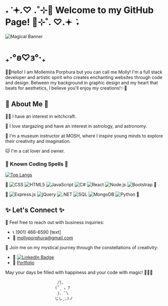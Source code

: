 #  ˖  ݁ 𖥔.♡ .˚⊹🌟 Welcome to my GitHub Page! 🌟⊹˚. ♡.𖥔 ݁ ˖

![Magical Banner](https://i.imgur.com/veOlw5j.gif)
# ₊‧°𐐪♡𐑂°‧₊
🌙✨Hello! I am Mollemira Porphura but you can call me Molly! I'm a full stack developer and artistic spirit who creates enchanting websites through code and design. Between my background in graphic design and my heart that beats for aesthetics, I believe you'll enjoy my creations!✨🌙

## 🌌 About Me 🌌

🧙‍♀️ I have an interest in witchcraft.

🌙 I love stargazing and have an interest in astrology, and astronomy.

🔬 I'm a museum instructor at MOSH, where I inspire young minds to explore their creativity and imagination.

🐱 I'm a cat lover and owner.

### 🌟 Known Coding Spells 🌟

[![Top Langs](https://github-readme-stats.vercel.app/api/top-langs/?username=MollyAP&layout=compact&theme=cobalt)](https://github.com/anuraghazra/github-readme-stats)


🔮 ![CSS](https://img.shields.io/badge/CSS3-1572B6?style=for-the-badge&logo=css3&logoColor=white)
![HTML5](https://img.shields.io/badge/HTML5-E34F26?style=for-the-badge&logo=html5&logoColor=white)
![JavaScript](https://img.shields.io/badge/JavaScript-323330?style=for-the-badge&logo=javascript&logoColor=F7DF1E)
![C#](https://img.shields.io/badge/C%23-239120?style=for-the-badge&logo=c-sharp&logoColor=white)
![React](https://img.shields.io/badge/-ReactJs-61DAFB?logo=react&logoColor=white&style=for-the-badge)
![Node.js](https://img.shields.io/badge/Node.js-339933?style=for-the-badge&logo=node.js&logoColor=white)
![Bootstrap](https://img.shields.io/badge/bootstrap-%23563D7C.svg?style=for-the-badge&logo=bootstrap&logoColor=white) 🔮

🔮 ![Express.js](https://img.shields.io/badge/express.js-%23404d59.svg?style=for-the-badge&logo=express&logoColor=%2361DAFB)
![jQuery](https://img.shields.io/badge/jquery-%230769AD.svg?style=for-the-badge&logo=jquery&logoColor=white)
![.NET](https://img.shields.io/badge/.NET-512BD4?style=for-the-badge&logo=.net&logoColor=white)
![SQL](https://img.shields.io/badge/SQL-4479A1?style=for-the-badge&logo=postgresql&logoColor=white)
![MongoDB](https://img.shields.io/badge/MongoDB-47A248?style=for-the-badge&logo=mongodb&logoColor=white)
![Python](https://img.shields.io/badge/Python-FFD43B?style=for-the-badge&logo=python&logoColor=blue) 🔮 

## ✨ Let's Connect ✨

💌 Feel free to reach out with business inquiries:
- 📞 (901) 466-6590 [text]
- 📧 mollyporphura@gmail.com

🔮 Join me on my mystical journey through the constellations of creativity:
- 💼 [![Linkedin Badge](https://img.shields.io/badge/-MollyAP-blue?style=flat-square&logo=Linkedin&logoColor=white&link=https://www.linkedin.com/in/mollyporphura/)](https://www.linkedin.com/in/mollyporphura/)
- 🌌 [Portfolio](https://mollemira.com/)

May your days be filled with happiness and your code with magic! 🌟🌙✨

                           ╱|、
                          (˚ˎ 。7  
                           |、˜〵          
                          じしˍ,)ノ











